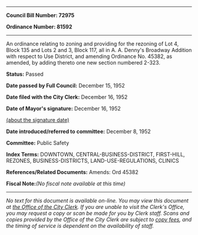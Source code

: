 

********

**Council Bill Number: 72975**
   
**Ordinance Number: 81592**
********

 An ordinance relating to zoning and providing for the rezoning of Lot 4, Block 135 and Lots 2 and 3, Block 117, all in A. A. Denny's Broadway Addition with respect to Use District, and amending Ordinance No. 45382, as amended, by adding thereto one new section numbered 2-323.

**Status:** Passed
   
**Date passed by Full Council:** December 15, 1952
   
**Date filed with the City Clerk:** December 16, 1952
   
**Date of Mayor's signature:** December 16, 1952
   
[(about the signature date)](/~public/approvaldate.htm)
   
   
   
**Date introduced/referred to committee:** December 8, 1952
   
**Committee:** Public Safety
   
   
**Index Terms:** DOWNTOWN, CENTRAL-BUSINESS-DISTRICT, FIRST-HILL, REZONES, BUSINESS-DISTRICTS, LAND-USE-REGULATIONS, CLINICS

**References/Related Documents:** Amends: Ord 45382

**Fiscal Note:**_(No fiscal note available at this time)_
********

_No text for this document is available on-line. You may view this document at [the Office of the City Clerk](http://www.seattle.gov/leg/clerk/contactUs.htm). If you are unable to visit the Clerk's Office, you may request a copy or scan be made for you by Clerk staff. Scans and copies provided by the Office of the City Clerk are subject to [copy fees](http://clerk.seattle.gov/~public/clerkfees.htm), and the timing of service is dependent on the availability of staff._

